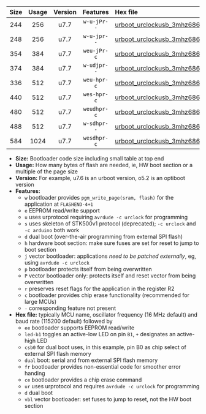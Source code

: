 |Size|Usage|Version|Features|Hex file|
|:-:|:-:|:-:|:-:|:--|
|244|256|u7.7|`w-u-jPr--`|[urboot_urclockusb_3mhz6864_57600bps_led+d5_ur_vbl.hex](https://raw.githubusercontent.com/stefanrueger/urboot.hex/main/boards/urclockusb/fcpu_3mhz6864/57600_bps/urboot_urclockusb_3mhz6864_57600bps_led+d5_ur_vbl.hex)|
|248|256|u7.7|`w-u-jpr--`|[urboot_urclockusb_3mhz6864_57600bps_led+d5_fr_ur_vbl.hex](https://raw.githubusercontent.com/stefanrueger/urboot.hex/main/boards/urclockusb/fcpu_3mhz6864/57600_bps/urboot_urclockusb_3mhz6864_57600bps_led+d5_fr_ur_vbl.hex)|
|354|384|u7.7|`weu-jPr-c`|[urboot_urclockusb_3mhz6864_57600bps_ee_led+d5_fr_ce_ur_vbl.hex](https://raw.githubusercontent.com/stefanrueger/urboot.hex/main/boards/urclockusb/fcpu_3mhz6864/57600_bps/urboot_urclockusb_3mhz6864_57600bps_ee_led+d5_fr_ce_ur_vbl.hex)|
|374|384|u7.7|`w-udjpr--`|[urboot_urclockusb_3mhz6864_57600bps_led+d5_csb0_dual_ur_vbl.hex](https://raw.githubusercontent.com/stefanrueger/urboot.hex/main/boards/urclockusb/fcpu_3mhz6864/57600_bps/urboot_urclockusb_3mhz6864_57600bps_led+d5_csb0_dual_ur_vbl.hex)|
|336|512|u7.7|`weu-hpr-c`|[urboot_urclockusb_3mhz6864_57600bps_ee_led+d5_fr_ce_ur.hex](https://raw.githubusercontent.com/stefanrueger/urboot.hex/main/boards/urclockusb/fcpu_3mhz6864/57600_bps/urboot_urclockusb_3mhz6864_57600bps_ee_led+d5_fr_ce_ur.hex)|
|440|512|u7.7|`wes-hpr-c`|[urboot_urclockusb_3mhz6864_57600bps_ee_led+d5_fr_ce.hex](https://raw.githubusercontent.com/stefanrueger/urboot.hex/main/boards/urclockusb/fcpu_3mhz6864/57600_bps/urboot_urclockusb_3mhz6864_57600bps_ee_led+d5_fr_ce.hex)|
|480|512|u7.7|`weudhpr-c`|[urboot_urclockusb_3mhz6864_57600bps_ee_led+d5_csb0_dual_fr_ce_ur.hex](https://raw.githubusercontent.com/stefanrueger/urboot.hex/main/boards/urclockusb/fcpu_3mhz6864/57600_bps/urboot_urclockusb_3mhz6864_57600bps_ee_led+d5_csb0_dual_fr_ce_ur.hex)|
|488|512|u7.7|`w-sdhpr--`|[urboot_urclockusb_3mhz6864_57600bps_led+d5_csb0_dual_fr.hex](https://raw.githubusercontent.com/stefanrueger/urboot.hex/main/boards/urclockusb/fcpu_3mhz6864/57600_bps/urboot_urclockusb_3mhz6864_57600bps_led+d5_csb0_dual_fr.hex)|
|584|1024|u7.7|`wesdhpr-c`|[urboot_urclockusb_3mhz6864_57600bps_ee_led+d5_csb0_dual_fr_ce.hex](https://raw.githubusercontent.com/stefanrueger/urboot.hex/main/boards/urclockusb/fcpu_3mhz6864/57600_bps/urboot_urclockusb_3mhz6864_57600bps_ee_led+d5_csb0_dual_fr_ce.hex)|

- **Size:** Bootloader code size including small table at top end
- **Usage:** How many bytes of flash are needed, ie, HW boot section or a multiple of the page size
- **Version:** For example, u7.6 is an urboot version, o5.2 is an optiboot version
- **Features:**
  + `w` bootloader provides `pgm_write_page(sram, flash)` for the application at `FLASHEND-4+1`
  + `e` EEPROM read/write support
  + `u` uses urprotocol requiring `avrdude -c urclock` for programming
  + `s` uses skeleton of STK500v1 protocol (deprecated); `-c urclock` and `-c arduino` both work
  + `d` dual boot (over-the-air programming from external SPI flash)
  + `h` hardware boot section: make sure fuses are set for reset to jump to boot section
  + `j` vector bootloader: applications *need to be patched externally*, eg, using `avrdude -c urclock`
  + `p` bootloader protects itself from being overwritten
  + `P` vector bootloader only: protects itself and reset vector from being overwritten
  + `r` preserves reset flags for the application in the register R2
  + `c` bootloader provides chip erase functionality (recommended for large MCUs)
  + `-` corresponding feature not present
- **Hex file:** typically MCU name, oscillator frequency (16 MHz default) and baud rate (115200 default) followed by
  + `ee` bootloader supports EEPROM read/write
  + `led-b1` toggles an active-low LED on pin `B1`, `+` designates an active-high LED
  + `csb0` for dual boot uses, in this example, pin B0 as chip select of external SPI flash memory
  + `dual` boot: serial and from external SPI flash memory
  + `fr` bootloader provides non-essential code for smoother error handing
  + `ce` bootloader provides a chip erase command
  + `ur` uses urprotocol and requires `avrdude -c urclock` for programming
  + `d` dual boot
  + `vbl` vector bootloader: set fuses to jump to reset, not the HW boot section
